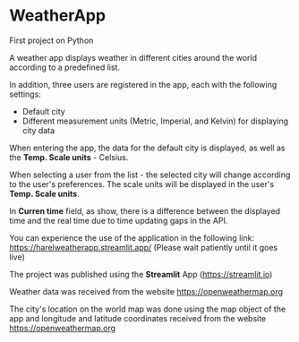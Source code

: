 # WeatherApp
First project on Python

A weather app displays weather in different cities around the world according to a predefined list.

In addition, three users are registered in the app, each with the following settings:

  * Default city
  * Different measurement units (Metric, Imperial, and Kelvin) for displaying city data

When entering the app, the data for the default city is displayed, as well as the **Temp. Scale units** - Celsius.

When selecting a user from the list - the selected city will change according to the user's preferences. The scale units will be displayed in the user's **Temp. Scale units**.

In **Curren time** field, as show, there is a difference between the displayed time and the real time due to time updating gaps in the API.

You can experience the use of the application in the following link: https://harelweatherapp.streamlit.app/ (Please wait patiently until it goes live)


The project was published using the **Streamlit** App (https://streamlit.io)

Weather data was received from the website https://openweathermap.org

The city's location on the world map was done using the map object of the app and longitude and latitude coordinates received from the website https://openweathermap.org
